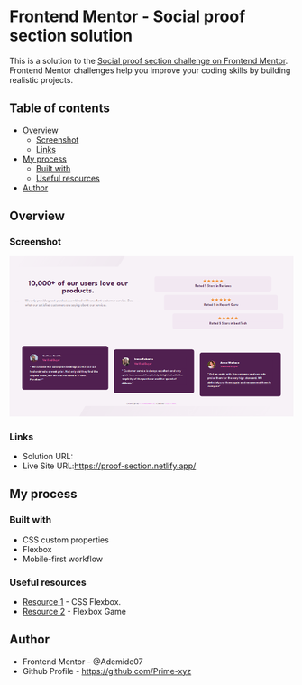 # Frontend Mentor - Social proof section solution

This is a solution to the [Social proof section challenge on Frontend Mentor](https://www.frontendmentor.io/challenges/social-proof-section-6e0qTv_bA). Frontend Mentor challenges help you improve your coding skills by building realistic projects. 

## Table of contents

- [Overview](#overview)
  - [Screenshot](#screenshot)
  - [Links](#links)
- [My process](#my-process)
  - [Built with](#built-with)
  - [Useful resources](#useful-resources)
- [Author](#author)


## Overview

### Screenshot

![Screenshot](/Prime-xyz-Social-proof-section.png)
  
### Links

- Solution URL: 
- Live Site URL:https://proof-section.netlify.app/
## My process

### Built with

- CSS custom properties
- Flexbox
- Mobile-first workflow

### Useful resources 
- [Resource 1](https://www.w3schools.com) - CSS Flexbox.
- [Resource 2](FlexboxFroggy.com) - Flexbox Game 

## Author
- Frontend Mentor - @Ademide07
- Github Profile - https://github.com/Prime-xyz